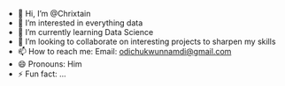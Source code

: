 - 👋 Hi, I’m @Chrixtain
- 👀 I’m interested in everything data
- 🌱 I’m currently learning Data Science
- 💞️ I’m looking to collaborate on interesting projects to sharpen my skills
- 📫 How to reach me: Email: odichukwunnamdi@gmail.com
- 😄 Pronouns: Him
- ⚡ Fun fact: ...

<!---
Chrixtain/Chrixtain is a ✨ special ✨ repository because its `README.md` (this file) appears on your GitHub profile.
You can click the Preview link to take a look at your changes.
--->
